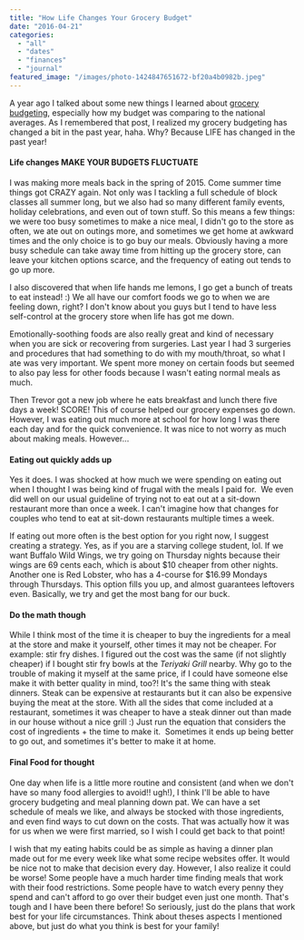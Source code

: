 ```yaml
---
title: "How Life Changes Your Grocery Budget"
date: "2016-04-21"
categories: 
  - "all"
  - "dates"
  - "finances"
  - "journal"
featured_image: "/images/photo-1424847651672-bf20a4b0982b.jpeg"
---
```


A year ago I talked about some new things I learned about [grocery budgeting](http://freshlymarried.com/grocery-budgeting/), especially how my budget was comparing to the national averages. As I remembered that post, I realized my grocery budgeting has changed a bit in the past year, haha. Why? Because LIFE has changed in the past year!

#### Life changes MAKE YOUR BUDGETS FLUCTUATE

I was making more meals back in the spring of 2015. Come summer time things got CRAZY again. Not only was I tackling a full schedule of block classes all summer long, but we also had so many different family events, holiday celebrations, and even out of town stuff. So this means a few things: we were too busy sometimes to make a nice meal, I didn't go to the store as often, we ate out on outings more, and sometimes we get home at awkward times and the only choice is to go buy our meals. Obviously having a more busy schedule can take away time from hitting up the grocery store, can leave your kitchen options scarce, and the frequency of eating out tends to go up more.

I also discovered that when life hands me lemons, I go get a bunch of treats to eat instead! :) We all have our comfort foods we go to when we are feeling down, right? I don't know about you guys but I tend to have less self-control at the grocery store when life has got me down.

Emotionally-soothing foods are also really great and kind of necessary when you are sick or recovering from surgeries. Last year I had 3 surgeries and procedures that had something to do with my mouth/throat, so what I ate was very important. We spent more money on certain foods but seemed to also pay less for other foods because I wasn't eating normal meals as much.

Then Trevor got a new job where he eats breakfast and lunch there five days a week! SCORE! This of course helped our grocery expenses go down. However, I was eating out much more at school for how long I was there each day and for the quick convenience. It was nice to not worry as much about making meals. However...

#### Eating out quickly adds up

Yes it does. I was shocked at how much we were spending on eating out when I thought I was being kind of frugal with the meals I paid for.  We even did well on our usual guideline of trying not to eat out at a sit-down restaurant more than once a week. I can't imagine how that changes for couples who tend to eat at sit-down restaurants multiple times a week.

If eating out more often is the best option for you right now, I suggest creating a strategy. Yes, as if you are a starving college student, lol. If we want Buffalo Wild Wings, we try going on Thursday nights because their wings are 69 cents each, which is about $10 cheaper from other nights. Another one is Red Lobster, who has a 4-course for $16.99 Mondays through Thursdays. This option fills you up, and almost guarantees leftovers even. Basically, we try and get the most bang for our buck.

#### Do the math though

While I think most of the time it is cheaper to buy the ingredients for a meal at the store and make it yourself, other times it may not be cheaper. For example: stir fry dishes. I figured out the cost was the same (if not slightly cheaper) if I bought stir fry bowls at the _Teriyaki Grill_ nearby. Why go to the trouble of making it myself at the same price, if I could have someone else make it with better quality in mind, too?! It's the same thing with steak dinners. Steak can be expensive at restaurants but it can also be expensive buying the meat at the store. With all the sides that come included at a restaurant, sometimes it was cheaper to have a steak dinner out than made in our house without a nice grill :) Just run the equation that considers the cost of ingredients + the time to make it.  Sometimes it ends up being better to go out, and sometimes it's better to make it at home.

#### Final Food for thought

One day when life is a little more routine and consistent (and when we don't have so many food allergies to avoid!! ugh!), I think I'll be able to have grocery budgeting and meal planning down pat. We can have a set schedule of meals we like, and always be stocked with those ingredients, and even find ways to cut down on the costs. That was actually how it was for us when we were first married, so I wish I could get back to that point!

I wish that my eating habits could be as simple as having a dinner plan made out for me every week like what some recipe websites offer. It would be nice not to make that decision every day. However, I also realize it could be worse! Some people have a much harder time finding meals that work with their food restrictions. Some people have to watch every penny they spend and can't afford to go over their budget even just one month. That's tough and I have been there before! So seriously, just do the plans that work best for your life circumstances. Think about theses aspects I mentioned above, but just do what you think is best for your family!
